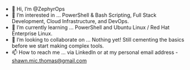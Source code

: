 - 👋 Hi, I’m @ZephyrOps
- 👀 I’m interested in ... PowerShell & Bash Scripting, Full Stack Development, Cloud Infrastructure, and DevOps.
- 🌱 I’m currently learning ... PowerShell and Ubuntu Linux / Red Hat Enterprise Linux.
- 💞️ I’m looking to collaborate on ... Nothing yet! Still cementing the basics before we start making complex tools.
- 📫 How to reach me ... via LinkedIn or at my personal email address - shawn.mic.thomas@gmail.com

<!---
ZephyrOps/ZephyrOps is a ✨ special ✨ repository because its `README.md` (this file) appears on your GitHub profile.
You can click the Preview link to take a look at your changes.
--->
